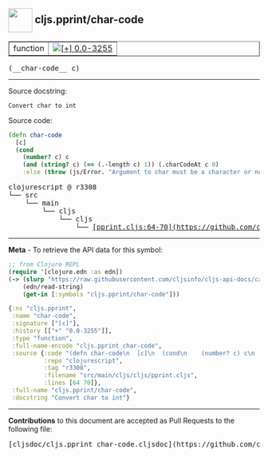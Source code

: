 ## <img width="48px" valign="middle" src="http://i.imgur.com/Hi20huC.png"> cljs.pprint/char-code

 <table border="1">
<tr>

<td>function</td>
<td><a href="https://github.com/cljsinfo/cljs-api-docs/tree/0.0-3255"><img valign="middle" alt="[+] 0.0-3255" src="https://img.shields.io/badge/+-0.0--3255-lightgrey.svg"></a> </td>
</tr>
</table>

 <samp>
(__char-code__ c)<br>
</samp>

---




Source docstring:

```
Convert char to int
```

Source code:

```clj
(defn char-code
  [c]
  (cond
    (number? c) c
    (and (string? c) (== (.-length c) 1)) (.charCodeAt c 0)
    :else (throw (js/Error. "Argument to char must be a character or number"))))
```

 <pre>
clojurescript @ r3308
└── src
    └── main
        └── cljs
            └── cljs
                └── <ins>[pprint.cljs:64-70](https://github.com/clojure/clojurescript/blob/r3308/src/main/cljs/cljs/pprint.cljs#L64-L70)</ins>
</pre>


---

__Meta__ - To retrieve the API data for this symbol:

```clj
;; from Clojure REPL
(require '[clojure.edn :as edn])
(-> (slurp "https://raw.githubusercontent.com/cljsinfo/cljs-api-docs/catalog/cljs-api.edn")
    (edn/read-string)
    (get-in [:symbols "cljs.pprint/char-code"]))
```

```clj
{:ns "cljs.pprint",
 :name "char-code",
 :signature ["[c]"],
 :history [["+" "0.0-3255"]],
 :type "function",
 :full-name-encode "cljs.pprint_char-code",
 :source {:code "(defn char-code\n  [c]\n  (cond\n    (number? c) c\n    (and (string? c) (== (.-length c) 1)) (.charCodeAt c 0)\n    :else (throw (js/Error. \"Argument to char must be a character or number\"))))",
          :repo "clojurescript",
          :tag "r3308",
          :filename "src/main/cljs/cljs/pprint.cljs",
          :lines [64 70]},
 :full-name "cljs.pprint/char-code",
 :docstring "Convert char to int"}

```

---

__Contributions__ to this document are accepted as Pull Requests to the following file:

 <pre>
[cljsdoc/cljs.pprint_char-code.cljsdoc](https://github.com/cljsinfo/cljs-api-docs/blob/master/cljsdoc/cljs.pprint_char-code.cljsdoc)
</pre>

